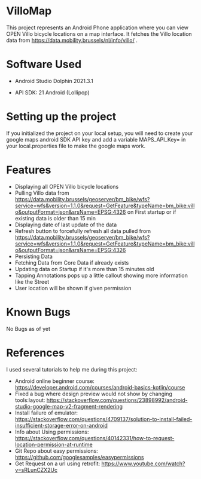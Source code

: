 # VilloMap

This project represents an Android Phone application where you can view OPEN Villo bicycle locations on a map interface. It fetches the Villo location data from https://data.mobility.brussels/nl/info/villo/ .

# Software Used

* Android Studio Dolphin 2021.3.1

* API SDK: 21 Android (Lollipop)

# Setting up the project

If you initialized the project on your local setup, you will need to create your google maps android SDK API key and add a variable MAPS_API_Key=<your key here> in your local.properties file to make the google maps work.

# Features

* Displaying all OPEN Villo bicycle locations
* Pulling Villo data from https://data.mobility.brussels/geoserver/bm_bike/wfs?service=wfs&version=1.1.0&request=GetFeature&typeName=bm_bike:villo&outputFormat=json&srsName=EPSG:4326 on First startup or if existing data is older than 15 min
* Displaying date of last update of the data
* Refresh button to forcefully refresh all data pulled from https://data.mobility.brussels/geoserver/bm_bike/wfs?service=wfs&version=1.1.0&request=GetFeature&typeName=bm_bike:villo&outputFormat=json&srsName=EPSG:4326
* Persisting Data 
* Fetching Data from Core Data if already exists
* Updating data on Startup if it's more than 15 minutes old
* Tapping Annotations pops up a little callout showing more information like the Street
* User location will be shown if given permission

# Known Bugs

No Bugs as of yet

# References
I used several tutorials to help me during this project:

* Android online beginner course: https://developer.android.com/courses/android-basics-kotlin/course
* Fixed a bug where design preview would not show by changing tools:layout: https://stackoverflow.com/questions/23898992/android-studio-google-map-v2-fragment-rendering
* Install failure of emulator: https://stackoverflow.com/questions/4709137/solution-to-install-failed-insufficient-storage-error-on-android
* Info about Using permissions: https://stackoverflow.com/questions/40142331/how-to-request-location-permission-at-runtime
* Git Repo about easy permissions: https://github.com/googlesamples/easypermissions
* Get Request on a url using retrofit: https://www.youtube.com/watch?v=sRLunCZX2Uc